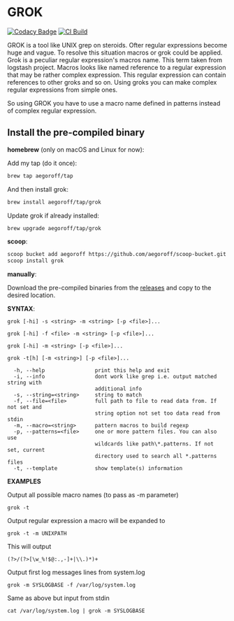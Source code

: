 GROK
======

[![Codacy Badge](https://api.codacy.com/project/badge/Grade/1d16744e2d18482186640ce1397d8b55)](https://app.codacy.com/manual/egoroff/grok?utm_source=github.com&utm_medium=referral&utm_content=aegoroff/grok&utm_campaign=Badge_Grade_Dashboard)
[![CI Build](https://github.com/aegoroff/grok/actions/workflows/ci_build.yml/badge.svg)](https://github.com/aegoroff/grok/actions/workflows/ci_build.yml)

GROK is a tool like UNIX grep on steroids. Ofter regular expressions become huge and vague. To resolve this situation macros or grok could be applied. Grok is a peculiar regular expression's macros name. 
This term taken from logstash project. Macros looks like named reference to a regular expression that may be rather complex expression. 
This regular expression can contain references to other groks and so on. Using groks you can make complex regular expressions from simple ones.

So using GROK you have to use a macro name defined in patterns instead of complex regular expression.

## Install the pre-compiled binary

**homebrew** (only on macOS and Linux for now):

Add my tap (do it once):
```sh
brew tap aegoroff/tap
```
And then install grok:
```sh
brew install aegoroff/tap/grok
```
Update grok if already installed:
```sh
brew upgrade aegoroff/tap/grok
```
**scoop**:

```sh
scoop bucket add aegoroff https://github.com/aegoroff/scoop-bucket.git
scoop install grok
```

**manually**:

Download the pre-compiled binaries from the [releases](https://github.com/aegoroff/grok/releases) and
copy to the desired location.

**SYNTAX**:
```
grok [-hi] -s <string> -m <string> [-p <file>]...

grok [-hi] -f <file> -m <string> [-p <file>]...

grok [-hi] -m <string> [-p <file>]...

grok -t[h] [-m <string>] [-p <file>]...

  -h, --help                print this help and exit
  -i, --info                dont work like grep i.e. output matched string with
                            additional info
  -s, --string=<string>     string to match
  -f, --file=<file>         full path to file to read data from. If not set and
                            string option not set too data read from stdin
  -m, --macro=<string>      pattern macros to build regexp
  -p, --patterns=<file>     one or more pattern files. You can also use
                            wildcards like path\*.patterns. If not set, current
                            directory used to search all *.patterns files
  -t, --template            show template(s) information
``` 
**EXAMPLES**

Output all possible macro names (to pass as -m parameter)
```shell
grok -t
```

Output regular expression a macro will be expanded to
```shell
grok -t -m UNIXPATH
```
This will output
```
(?>/(?>[\w_%!$@:.,-]+|\\.)*)+
```

Output first log messages lines from system.log
```shell
grok -m SYSLOGBASE -f /var/log/system.log
```

Same as above but input from stdin
```shell
cat /var/log/system.log | grok -m SYSLOGBASE
```